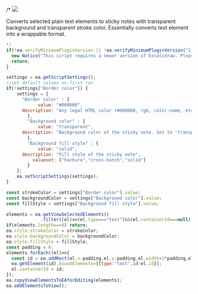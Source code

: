 /*
![](https://raw.githubusercontent.com/zsviczian/obsidian-excalidraw-plugin/master/images/scripts-textelement-to-transparent-stickynote.png)

Converts selected plain text elements to sticky notes with transparent background and transparent stroke color. Essentially converts text element into a wrappable format.

```javascript
*/
if(!ea.verifyMinimumPluginVersion || !ea.verifyMinimumPluginVersion("1.5.21")) {
  new Notice("This script requires a newer version of Excalidraw. Please install the latest version.");
  return;
}

settings = ea.getScriptSettings();
//set default values on first run
if(!settings["Border color"]) {
	settings = {
	  "Border color" : {
			value: "#000000",
      description: "Any legal HTML color (#000000, rgb, color-name, etc.). Set to 'transparent' for transparent color."
		},
		"Background color" : {
			value: "transparent",
      description: "Background color of the sticky note. Set to 'transparent' for transparent color."
		},
		"Background fill style" : {
			value: "solid",
      description: "Fill style of the sticky note",
		  valueset: ["hachure","cross-hatch","solid"]
		}
	};
	ea.setScriptSettings(settings);
}

const strokeColor = settings["Border color"].value;
const backgroundColor = settings["Background color"].value;
const fillStyle = settings["Background fill style"].value;

elements = ea.getViewSelectedElements()
             .filter((el)=>(el.type==="text")&&(el.containerId===null));
if(elements.length===0) return;
ea.style.strokeColor = strokeColor;
ea.style.backgroundColor = backgroundColor;
ea.style.fillStyle = fillStyle;
const padding = 6;
elements.forEach((el)=>{
  const id = ea.addRect(el.x-padding,el.y-padding,el.width+2*padding,el.height+2*padding);
  ea.getElement(id).boundElements=[{type:"text",id:el.id}];
  el.containerId = id;
});
ea.copyViewElementsToEAforEditing(elements);
ea.addElementsToView();